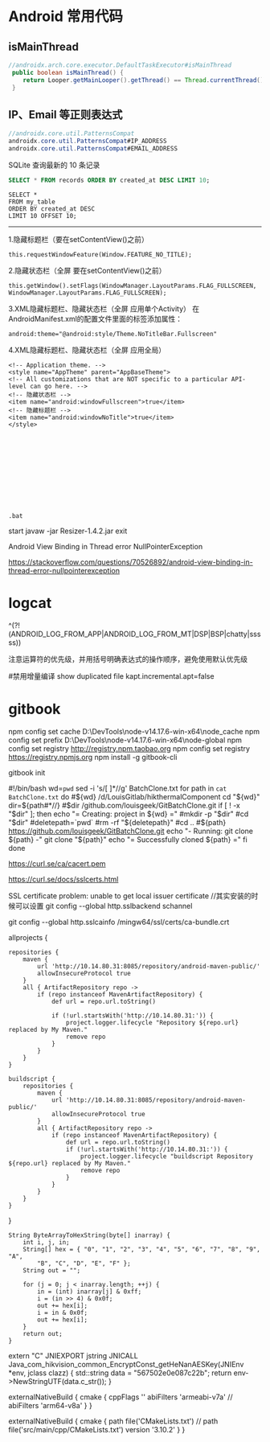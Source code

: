 # Android 常用代码



## isMainThread
```java
//androidx.arch.core.executor.DefaultTaskExecutor#isMainThread
 public boolean isMainThread() {
    return Looper.getMainLooper().getThread() == Thread.currentThread();
 }
```

## IP、Email 等正则表达式

```java
//androidx.core.util.PatternsCompat
androidx.core.util.PatternsCompat#IP_ADDRESS
androidx.core.util.PatternsCompat#EMAIL_ADDRESS
```




SQLite 查询最新的 10 条记录
```sql
SELECT * FROM records ORDER BY created_at DESC LIMIT 10;
```


```
SELECT * 
FROM my_table 
ORDER BY created_at DESC 
LIMIT 10 OFFSET 10;
```





------------------------------------------

1.隐藏标题栏（要在setContentView()之前）

    this.requestWindowFeature(Window.FEATURE_NO_TITLE);
2.隐藏状态栏（全屏 要在setContentView()之前）

    this.getWindow().setFlags(WindowManager.LayoutParams.FLAG_FULLSCREEN, WindowManager.LayoutParams.FLAG_FULLSCREEN);
3.XML隐藏标题栏、隐藏状态栏（全屏 应用单个Activity）
在AndroidManifest.xml的配置文件里面的<activity>标签添加属性：

    android:theme="@android:style/Theme.NoTitleBar.Fullscreen"
4.XML隐藏标题栏、隐藏状态栏（全屏 应用全局） 

    <!-- Application theme. -->
    <style name="AppTheme" parent="AppBaseTheme">
    <!-- All customizations that are NOT specific to a particular API-level can go here. -->
    <!-- 隐藏状态栏 -->
    <item name="android:windowFullscreen">true</item>
    <!-- 隐藏标题栏 -->
    <item name="android:windowNoTitle">true</item>
    </style>












    .bat
start javaw -jar Resizer-1.4.2.jar
exit



Android View Binding in Thread error NullPointerException

https://stackoverflow.com/questions/70526892/android-view-binding-in-thread-error-nullpointerexception



# logcat

^(?!(ANDROID_LOG_FROM_APP|ANDROID_LOG_FROM_MT|DSP|BSP|chatty|sssss))


注意运算符的优先级，并用括号明确表达式的操作顺序，避免使用默认优先级

 #禁用增量编译 show duplicated file
kapt.incremental.apt=false




# gitbook

npm config set cache D:\DevTools\node-v14.17.6-win-x64\node_cache
npm config set prefix D:\DevTools\node-v14.17.6-win-x64\node-global
npm config set registry http://registry.npm.taobao.org
npm config set registry https://registry.npmjs.org
npm install -g gitbook-cli

gitbook init






#!/bin/bash
wd=`pwd`
sed -i 's/[ ]*//g' BatchClone.txt
for path in `cat BatchClone.txt`
do
#${wd} /d/LouisGitlab/hikthermalComponent
cd "${wd}"
dir=${path#*//}
#$dir /github.com/louisgeek/GitBatchClone.git
if [ ! -x "$dir" ]; then
echo "= Creating: project in ${wd} ="
#mkdir -p "$dir"
#cd "$dir"
#deletepath=`pwd`
#rm -rf "${deletepath}"
#cd ..
#${path} https://github.com/louisgeek/GitBatchClone.git
echo "- Running: git clone ${path} -"
git clone "${path}"
echo "= Successfully cloned ${path} ="
fi
done












https://curl.se/ca/cacert.pem

https://curl.se/docs/sslcerts.html

SSL certificate problem: unable to get local issuer certificate
//其实安装的时候可以设置
git config --global http.sslbackend schannel

git config --global http.sslcainfo /mingw64/ssl/certs/ca-bundle.crt





allprojects {

    repositories {
        maven {
            url 'http://10.14.80.31:8085/repository/android-maven-public/'
            allowInsecureProtocol true
        }
        all { ArtifactRepository repo ->
            if (repo instanceof MavenArtifactRepository) {
                def url = repo.url.toString()

                if (!url.startsWith('http://10.14.80.31:')) {
                    project.logger.lifecycle "Repository ${repo.url} replaced by My Maven."
                    remove repo
                }
            }
        }
    }

    buildscript {
        repositories {
            maven {
                url 'http://10.14.80.31:8085/repository/android-maven-public/'
                allowInsecureProtocol true
            }
            all { ArtifactRepository repo ->
                if (repo instanceof MavenArtifactRepository) {
                    def url = repo.url.toString()
                    if (!url.startsWith('http://10.14.80.31:')) {
                        project.logger.lifecycle "buildscript Repository ${repo.url} replaced by My Maven."
                        remove repo
                    }
                }
            }
        }
    }

}



    String ByteArrayToHexString(byte[] inarray) {
        int i, j, in;
        String[] hex = { "0", "1", "2", "3", "4", "5", "6", "7", "8", "9", "A",
            "B", "C", "D", "E", "F" };
        String out = "";

        for (j = 0; j < inarray.length; ++j) {
            in = (int) inarray[j] & 0xff;
            i = (in >> 4) & 0x0f;
            out += hex[i];
            i = in & 0x0f;
            out += hex[i];
        }
        return out;
    } 
	



extern "C"
JNIEXPORT jstring JNICALL
Java_com_hikvision_common_EncryptConst_getHeNanAESKey(JNIEnv *env, jclass clazz) {
    std::string data = "567502e0e087c22b";
    return env->NewStringUTF(data.c_str());
}

  externalNativeBuild {
            cmake {
                cppFlags ''
                abiFilters 'armeabi-v7a'
//                abiFilters 'arm64-v8a'
            }
        }

   externalNativeBuild {
        cmake {
            path file('CMakeLists.txt')
//            path file('src/main/cpp/CMakeLists.txt')
            version '3.10.2'
        }
    }







